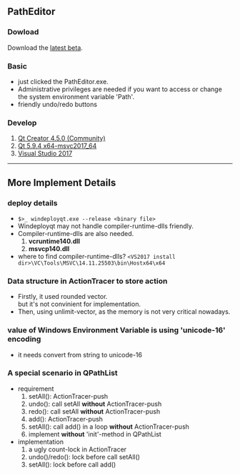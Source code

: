 ## PathEditor
### Dowload
Download the [latest beta](https://github.com/ke260g/PathEditor/releases/tag/Beta-1.2.0).

### Basic
+ just clicked the PathEditor.exe.
+ Administrative privileges are needed if you want to access or change the system environment variable 'Path'.
+ friendly undo/redo buttons

### Develop
1. [Qt Creator 4.5.0 (Community)](https://www.qt.io)
2. [Qt 5.9.4 x64-msvc2017_64](https://www.qt.io)
3. [Visual Studio 2017](https://www.visualstudio.com/downloads)

---
## More Implement Details
### deploy details
+ `$>_ windeployqt.exe --release <binary file>`
+ Windeployqt may not handle compiler-runtime-dlls friendly.
+ Compiler-runtime-dlls are also needed.
	1. **vcruntime140.dll**
	2. **msvcp140.dll**
+ where to find compiler-runtime-dlls?
  `<VS2017 install dir>\VC\Tools\MSVC\14.11.25503\bin\Hostx64\x64`

### Data structure in ActionTracer to store action
+ Firstly, it used rounded vector. </br>
  but it's not convinient for implementation.
+ Then, using unlimit-vector, as the memory is not very critical nowadays.

### value of Windows Environment Variable is using 'unicode-16' encoding
+ it needs convert from string to unicode-16

### A special scenario in QPathList
+ requirement 
  1. setAll(): ActionTracer-push
  2. undo(): call setAll **without** ActionTracer-push
  3. redo(): call setAll **without** ActionTracer-push
  4. add(): ActionTracer-push
  5. setAll(): call add() in a loop **without** ActionTracer-push
  6. implement **without** 'init'-method in QPathList
+ implementation
  1. a ugly count-lock in ActionTracer
  2. undo()/redo(): lock before call setAll()
  3. setAll(): lock before call add()
